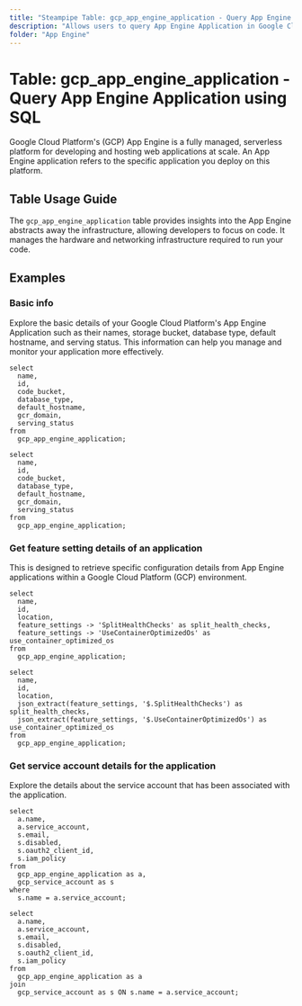 ```yaml
---
title: "Steampipe Table: gcp_app_engine_application - Query App Engine Application using SQL"
description: "Allows users to query App Engine Application in Google Cloud Platform (GCP), specifically the details about the application, including their name, location, service account, storage bucket, database type and serving_status."
folder: "App Engine"
---
```


# Table: gcp_app_engine_application - Query App Engine Application using SQL

Google Cloud Platform's (GCP) App Engine is a fully managed, serverless platform for developing and hosting web applications at scale. An App Engine application refers to the specific application you deploy on this platform.

## Table Usage Guide

The `gcp_app_engine_application` table provides insights into the App Engine abstracts away the infrastructure, allowing developers to focus on code. It manages the hardware and networking infrastructure required to run your code.

## Examples

### Basic info
Explore the basic details of your Google Cloud Platform's App Engine Application such as their names, storage bucket, database type, default hostname, and serving status. This information can help you manage and monitor your application more effectively.

```sql+postgres
select
  name,
  id,
  code_bucket,
  database_type,
  default_hostname,
  gcr_domain,
  serving_status
from
  gcp_app_engine_application;
```

```sql+sqlite
select
  name,
  id,
  code_bucket,
  database_type,
  default_hostname,
  gcr_domain,
  serving_status
from
  gcp_app_engine_application;
```

### Get feature setting details of an application
This is designed to retrieve specific configuration details from App Engine applications within a Google Cloud Platform (GCP) environment.

```sql+postgres
select
  name,
  id,
  location,
  feature_settings -> 'SplitHealthChecks' as split_health_checks,
  feature_settings -> 'UseContainerOptimizedOs' as use_container_optimized_os
from
  gcp_app_engine_application;
```

```sql+sqlite
select
  name,
  id,
  location,
  json_extract(feature_settings, '$.SplitHealthChecks') as split_health_checks,
  json_extract(feature_settings, '$.UseContainerOptimizedOs') as use_container_optimized_os
from
  gcp_app_engine_application;
```

### Get service account details for the application
Explore the details about the service account that has been associated with the application.

```sql+postgres
select
  a.name,
  a.service_account,
  s.email,
  s.disabled,
  s.oauth2_client_id,
  s.iam_policy
from
  gcp_app_engine_application as a,
  gcp_service_account as s
where
  s.name = a.service_account;
```

```sql+sqlite
select
  a.name,
  a.service_account,
  s.email,
  s.disabled,
  s.oauth2_client_id,
  s.iam_policy
from
  gcp_app_engine_application as a
join
  gcp_service_account as s ON s.name = a.service_account;
```